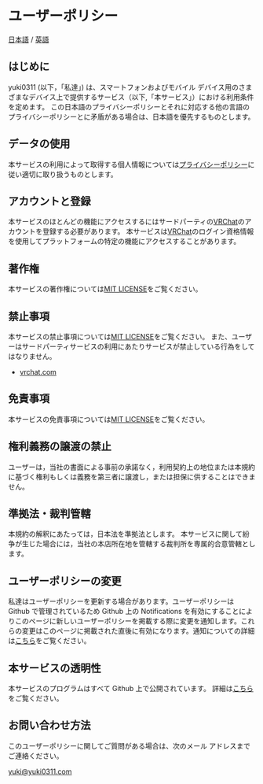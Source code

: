 # ユーザーポリシー

[日本語](ja.md) / [英語](en.md)

## はじめに

yuki0311 (以下，「私達」) は、スマートフォンおよびモバイル デバイス用のさまざまなデバイス上で提供するサービス（以下,「本サービス」）における利用条件を定めます。
この日本語のプライバシーポリシーとそれに対応する他の言語のプライバシーポリシーとに矛盾がある場合は、日本語を優先するものとします。

## データの使用

本サービスの利用によって取得する個人情報については[プライバシーポリシー](../privacy_policy/ja.md)に従い適切に取り扱うものとします。

## アカウントと登録

本サービスのほとんどの機能にアクセスするにはサードパーティの[VRChat](https://hello.vrchat.com/)のアカウントを登録する必要があります。
本サービスは[VRChat](https://hello.vrchat.com/)のログイン資格情報を使用してプラットフォームの特定の機能にアクセスすることがあります。

## 著作権

本サービスの著作権については[MIT LICENSE](/LICENSE)をご覧ください。

## 禁止事項

本サービスの禁止事項については[MIT LICENSE](/LICENSE)をご覧ください。
また、ユーザーはサードパーティサービスの利用にあたりサービスが禁止している行為をしてはなりません。

- [vrchat.com](https://hello.vrchat.com/legal)

## 免責事項

本サービスの免責事項については[MIT LICENSE](/LICENSE)をご覧ください。

## 権利義務の譲渡の禁止

ユーザーは，当社の書面による事前の承諾なく，利用契約上の地位または本規約に基づく権利もしくは義務を第三者に譲渡し，または担保に供することはできません。

## 準拠法・裁判管轄

本規約の解釈にあたっては，日本法を準拠法とします。
本サービスに関して紛争が生じた場合には，当社の本店所在地を管轄する裁判所を専属的合意管轄とします。

## ユーザーポリシーの変更

私達はユーザーポリシーを更新する場合があります。ユーザーポリシーは Github で管理されているため Github 上の Notifications を有効にすることによりこのページに新しいユーザーポリシーを掲載する際に変更を通知します。これらの変更はこのページに掲載された直後に有効になります。通知についての詳細は[こちら](https://docs.github.com/en/account-and-profile/managing-subscriptions-and-notifications-on-github/setting-up-notifications/configuring-notifications)をご覧ください。

## 本サービスの透明性

本サービスのプログラムはすべて Github 上で公開されています。
詳細は[こちら](https://github.com/fa0311/vrc_manager)をご覧ください。

## お問い合わせ方法

このユーザーポリシーに関してご質問がある場合は、次のメール アドレスまでご連絡ください。

yuki@yuki0311.com
